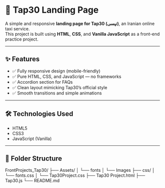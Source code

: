 # 🚕 Tap30 Landing Page

A simple and responsive **landing page for Tap30 (تپسی)**, an Iranian online taxi service.  
This project is built using **HTML**, **CSS**, and **Vanilla JavaScript** as a front-end practice project.

---

## ✨ Features

- ✅ Fully responsive design (mobile-friendly)
- ✅ Pure HTML, CSS, and JavaScript — no frameworks
- ✅ Accordion section for FAQs
- ✅ Clean layout mimicking Tap30’s official style
- ✅ Smooth transitions and simple animations

---

## 🛠️ Technologies Used

- HTML5
- CSS3
- JavaScript (Vanilla)

---

## 📁 Folder Structure
FrontProjects_Tap30/
├── Assets/
│   └── fonts
│   └── Images
├── css/
│   └── fonts.css
│   └── Tap30Project.css
├── Tap30 Project.html
├── Tap30.js
└── README.md


